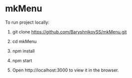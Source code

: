 # mkMenu

To run project locally:

1. git clone https://github.com/BaryshnikovSS/mkMenu.git 

2. cd mkMenu 

3. npm install 

4. npm start 

5. Open http://localhost:3000 to view it in the browser.